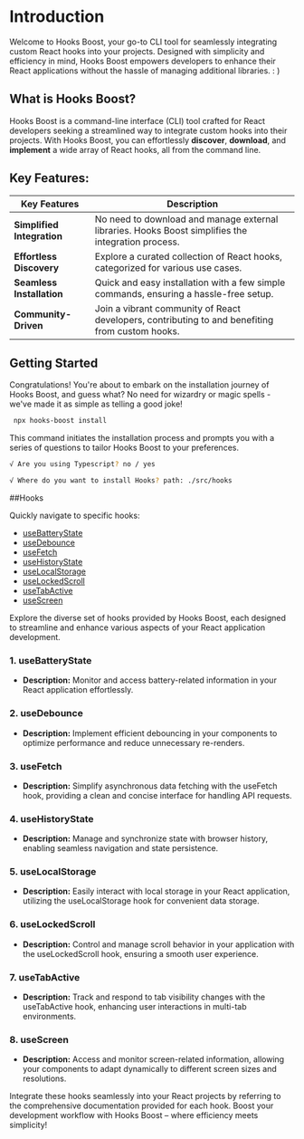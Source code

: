 # Introduction

Welcome to Hooks Boost, your go-to CLI tool for seamlessly integrating custom React hooks into your projects. Designed with simplicity and efficiency in mind, Hooks Boost empowers developers to enhance their React applications without the hassle of managing additional libraries. : )

## What is Hooks Boost?

Hooks Boost is a command-line interface (CLI) tool crafted for React developers seeking a streamlined way to integrate custom hooks into their projects. With Hooks Boost, you can effortlessly **discover**, **download**, and **implement** a wide array of React hooks, all from the command line.

## Key Features:

| Key Features               | Description                                                                                        |
| -------------------------- | -------------------------------------------------------------------------------------------------- |
| **Simplified Integration** | No need to download and manage external libraries. Hooks Boost simplifies the integration process. |
| **Effortless Discovery**   | Explore a curated collection of React hooks, categorized for various use cases.                    |
| **Seamless Installation**  | Quick and easy installation with a few simple commands, ensuring a hassle-free setup.              |
| **Community-Driven**       | Join a vibrant community of React developers, contributing to and benefiting from custom hooks.    |

## Getting Started

Congratulations! You're about to embark on the installation journey of Hooks Boost, and guess what? No need for wizardry or magic spells - we've made it as simple as telling a good joke!

```bash filename="bash" copy
 npx hooks-boost install

```

This command initiates the installation process and prompts you with a series of questions to tailor Hooks Boost to your preferences.

```bash
√ Are you using Typescript? no / yes

√ Where do you want to install Hooks? path: ./src/hooks
```

##Hooks

Quickly navigate to specific hooks:

- [useBatteryState](#useBatteryState)
- [useDebounce](#useDebounce)
- [useFetch](#useFetch)
- [useHistoryState](#useHistoryState)
- [useLocalStorage](#useLocalStorage)
- [useLockedScroll](#useLockedScroll)
- [useTabActive](#useTabActive)
- [useScreen](#useScreen)

Explore the diverse set of hooks provided by Hooks Boost, each designed to streamline and enhance various aspects of your React application development.

### 1. **useBatteryState**

- **Description:** Monitor and access battery-related information in your React application effortlessly.

### 2. **useDebounce**

- **Description:** Implement efficient debouncing in your components to optimize performance and reduce unnecessary re-renders.

### 3. **useFetch**

- **Description:** Simplify asynchronous data fetching with the useFetch hook, providing a clean and concise interface for handling API requests.

### 4. **useHistoryState**

- **Description:** Manage and synchronize state with browser history, enabling seamless navigation and state persistence.

### 5. **useLocalStorage**

- **Description:** Easily interact with local storage in your React application, utilizing the useLocalStorage hook for convenient data storage.

### 6. **useLockedScroll**

- **Description:** Control and manage scroll behavior in your application with the useLockedScroll hook, ensuring a smooth user experience.

### 7. **useTabActive**

- **Description:** Track and respond to tab visibility changes with the useTabActive hook, enhancing user interactions in multi-tab environments.

### 8. **useScreen**

- **Description:** Access and monitor screen-related information, allowing your components to adapt dynamically to different screen sizes and resolutions.

Integrate these hooks seamlessly into your React projects by referring to the comprehensive documentation provided for each hook. Boost your development workflow with Hooks Boost – where efficiency meets simplicity!


